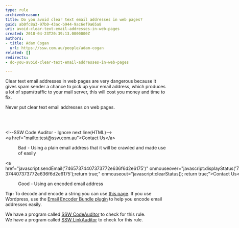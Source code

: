 ```yaml
---
type: rule
archivedreason: 
title: Do you avoid clear text email addresses in web pages?
guid: ab0fc8a3-97b0-43ac-b944-9ac6ef9a65a8
uri: avoid-clear-text-email-addresses-in-web-pages
created: 2018-04-23T20:39:13.0000000Z
authors:
- title: Adam Cogan
  url: https://ssw.com.au/people/adam-cogan
related: []
redirects:
- do-you-avoid-clear-text-email-addresses-in-web-pages

---
```



<p>Clear text email addresses in web pages are very dangerous because it gives spam sender a chance to pick up your email address, which produces a lot of spam/traffic to your mail server, this will cost you money and time to fix.<br></p><p>Never put clear text email addresses on web pages.<br></p>
<br><excerpt class='endintro'></excerpt><br>
<p class="ssw15-rteElement-CodeArea" style="width&#58;770.031px;">&lt;!--SSW Code Auditor - Ignore next line(HTML)--&gt;&#160;<br>&lt;a href=&quot;mailto&#58;test@ssw.com.au&quot;&gt;Contact Us&lt;/a&gt;</p><dd class="ssw15-rteElement-FigureBad">Bad - Using a plain email address that it will be crawled and made use of easily​<br></dd><p class="ssw15-rteElement-CodeArea" style="width&#58;770.031px;">​&lt;a href=&quot;javascript&#58;sendEmail('74657374407373772e636f6d2e6175')&quot;&#160;onmouseover=&quot;javascript&#58;displayStatus('74657374407373772e636f6d2e6175');return true;&quot;&#160;onmouseout=&quot;javascript&#58;clearStatus(); return true;&quot;&gt;Contact Us&lt;/a&gt;<br></p><dd class="ssw15-rteElement-FigureGood">Good - Using an encoded email address​​<br></dd><p>
   <strong>Tip&#58; </strong>To decode and encode a string you can use 
   <a href="http&#58;//www.ssw.com.au/ssw/Encode.htm">this&#160;page</a>. If you use Wordpress, use the&#160;<a href="http&#58;//wordpress.org/extend/plugins/email-encoder-bundle">Email Encoder Bundle plugin</a>&#160;to help you encode email addresses easily.</p><p class="ssw15-rteElement-YellowBorderBox">We have a program called&#160;<a href="https&#58;//www.ssw.com.au/ssw/CodeAuditor/">SSW CodeAuditor</a>&#160;to check for this rule.​<br>We have a program called&#160;​<a href="https&#58;//sswlinkauditor.com/">SSW Link​Aud​itor</a>&#160;to check for this rule.​​​​<br></p>



